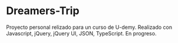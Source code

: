 # Dreamers-Trip
Proyecto personal relizado para un curso de U-demy. Realizado con Javascript, jQuery, jQuery UI, JSON, TypeScript. En progreso.
